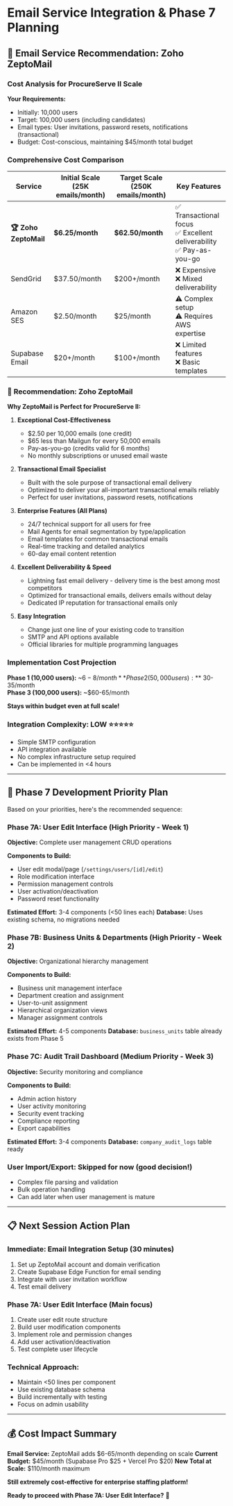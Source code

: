 # Email Service Integration & Phase 7 Planning

## 📧 Email Service Recommendation: Zoho ZeptoMail

### Cost Analysis for ProcureServe II Scale

**Your Requirements:**
- Initially: 10,000 users
- Target: 100,000 users (including candidates) 
- Email types: User invitations, password resets, notifications (transactional)
- Budget: Cost-conscious, maintaining $45/month total budget

### Comprehensive Cost Comparison

| Service | Initial Scale (25K emails/month) | Target Scale (250K emails/month) | Key Features |
|---------|----------------------------------|-----------------------------------|--------------|
| **🏆 Zoho ZeptoMail** | **$6.25/month** | **$62.50/month** | ✅ Transactional focus<br>✅ Excellent deliverability<br>✅ Pay-as-you-go |
| SendGrid | $37.50/month | $200+/month | ❌ Expensive<br>❌ Mixed deliverability |
| Amazon SES | $2.50/month | $25/month | ⚠️ Complex setup<br>⚠️ Requires AWS expertise |
| Supabase Email | $20+/month | $100+/month | ❌ Limited features<br>❌ Basic templates |

### 🎯 **Recommendation: Zoho ZeptoMail**

**Why ZeptoMail is Perfect for ProcureServe II:**

1. **Exceptional Cost-Effectiveness**
   - $2.50 per 10,000 emails (one credit)
   - $65 less than Mailgun for every 50,000 emails
   - Pay-as-you-go (credits valid for 6 months)
   - No monthly subscriptions or unused email waste

2. **Transactional Email Specialist**
   - Built with the sole purpose of transactional email delivery
   - Optimized to deliver your all-important transactional emails reliably
   - Perfect for user invitations, password resets, notifications

3. **Enterprise Features (All Plans)**
   - 24/7 technical support for all users for free
   - Mail Agents for email segmentation by type/application
   - Email templates for common transactional emails
   - Real-time tracking and detailed analytics
   - 60-day email content retention

4. **Excellent Deliverability & Speed**
   - Lightning fast email delivery - delivery time is the best among most competitors
   - Optimized for transactional emails, delivers emails without delay
   - Dedicated IP reputation for transactional emails only

5. **Easy Integration**
   - Change just one line of your existing code to transition
   - SMTP and API options available
   - Official libraries for multiple programming languages

### Implementation Cost Projection

**Phase 1 (10,000 users):** ~$6-8/month
**Phase 2 (50,000 users):** ~$30-35/month  
**Phase 3 (100,000 users):** ~$60-65/month

**Stays within budget even at full scale!**

### Integration Complexity: **LOW** ⭐⭐⭐⭐⭐
- Simple SMTP configuration
- API integration available
- No complex infrastructure setup required
- Can be implemented in <4 hours

---

## 🚀 Phase 7 Development Priority Plan

Based on your priorities, here's the recommended sequence:

### **Phase 7A: User Edit Interface** (High Priority - Week 1)
**Objective:** Complete user management CRUD operations

**Components to Build:**
- User edit modal/page (`/settings/users/[id]/edit`)
- Role modification interface
- Permission management controls
- User activation/deactivation
- Password reset functionality

**Estimated Effort:** 3-4 components (<50 lines each)
**Database:** Uses existing schema, no migrations needed

### **Phase 7B: Business Units & Departments** (High Priority - Week 2)
**Objective:** Organizational hierarchy management

**Components to Build:**
- Business unit management interface
- Department creation and assignment
- User-to-unit assignment
- Hierarchical organization views
- Manager assignment controls

**Estimated Effort:** 4-5 components
**Database:** `business_units` table already exists from Phase 5

### **Phase 7C: Audit Trail Dashboard** (Medium Priority - Week 3)
**Objective:** Security monitoring and compliance

**Components to Build:**
- Admin action history
- User activity monitoring
- Security event tracking
- Compliance reporting
- Export capabilities

**Estimated Effort:** 3-4 components
**Database:** `company_audit_logs` table ready

### **User Import/Export:** Skipped for now (good decision!)
- Complex file parsing and validation
- Bulk operation handling
- Can add later when user management is mature

---

## 📋 Next Session Action Plan

### **Immediate: Email Integration Setup** (30 minutes)
1. Set up ZeptoMail account and domain verification
2. Create Supabase Edge Function for email sending
3. Integrate with user invitation workflow
4. Test email delivery

### **Phase 7A: User Edit Interface** (Main focus)
1. Create user edit route structure
2. Build user modification components
3. Implement role and permission changes
4. Add user activation/deactivation
5. Test complete user lifecycle

### **Technical Approach:**
- Maintain <50 lines per component
- Use existing database schema
- Build incrementally with testing
- Focus on admin usability

---

## 💰 Cost Impact Summary

**Email Service:** ZeptoMail adds $6-65/month depending on scale
**Current Budget:** $45/month (Supabase Pro $25 + Vercel Pro $20)
**New Total at Scale:** $110/month maximum

**Still extremely cost-effective for enterprise staffing platform!**

**Ready to proceed with Phase 7A: User Edit Interface?** 🎯

